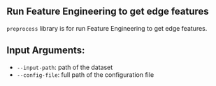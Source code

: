 ## Run Feature Engineering to get edge features
`preprocess` library is for run Feature Engineering to get edge features.

## Input Arguments:
* `--input-path`: path of the dataset
* `--config-file`: full path of the configuration file